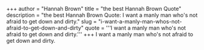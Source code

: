 +++
author = "Hannah Brown"
title = "the best Hannah Brown Quote"
description = "the best Hannah Brown Quote: I want a manly man who's not afraid to get down and dirty."
slug = "i-want-a-manly-man-whos-not-afraid-to-get-down-and-dirty"
quote = '''I want a manly man who's not afraid to get down and dirty.'''
+++
I want a manly man who's not afraid to get down and dirty.
